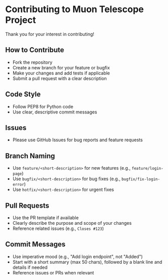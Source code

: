 # Contributing to Muon Telescope Project

Thank you for your interest in contributing!

## How to Contribute
- Fork the repository
- Create a new branch for your feature or bugfix
- Make your changes and add tests if applicable
- Submit a pull request with a clear description

## Code Style
- Follow PEP8 for Python code
- Use clear, descriptive commit messages

## Issues
- Please use GitHub Issues for bug reports and feature requests 

## Branch Naming
- Use `feature/<short-description>` for new features (e.g., `feature/login-page`)
- Use `bugfix/<short-description>` for bug fixes (e.g., `bugfix/fix-login-error`)
- Use `hotfix/<short-description>` for urgent fixes

## Pull Requests
- Use the PR template if available
- Clearly describe the purpose and scope of your changes
- Reference related issues (e.g., `Closes #123`)

## Commit Messages
- Use imperative mood (e.g., "Add login endpoint", not "Added")
- Start with a short summary (max 50 chars), followed by a blank line and details if needed
- Reference issues or PRs when relevant 